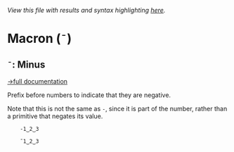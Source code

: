 *View this file with results and syntax highlighting [here](https://saltytine.github.io/BQN/help/minus.html).*

# Macron (`¯`)

## `¯`: Minus
[→full documentation](../doc/token.md#numbers)

Prefix before numbers to indicate that they are negative.

Note that this is not the same as `-`, since it is part of the number, rather than a primitive that negates its value.


        -1‿2‿3

        ¯1‿2‿3
